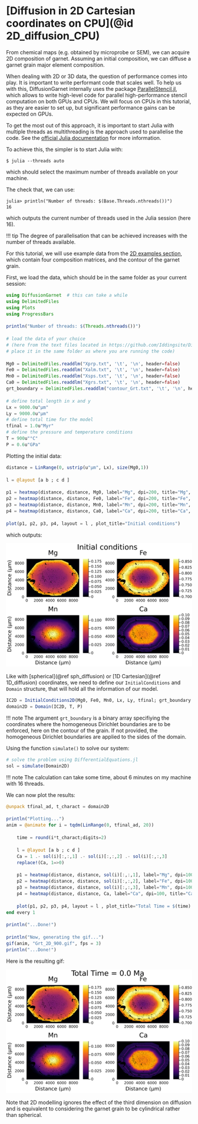 # [Diffusion in 2D Cartesian coordinates on CPU](@id 2D_diffusion_CPU)

From chemical maps (e.g. obtained by microprobe or SEM), we can acquire 2D composition of garnet. Assuming an initial composition, we can diffuse a garnet grain major element composition.

When dealing with 2D or 3D data, the question of performance comes into play. It is important to write performant code that scales well. To help us with this, DiffusionGarnet internally uses the package [ParallelStencil.jl](https://github.com/omlins/ParallelStencil.jl), which allows to write high-level code for parallel high-performance stencil computation on both GPUs and CPUs. We will focus on CPUs in this tutorial, as they are easier to set up, but significant performance gains can be expected on GPUs.

To get the most out of this approach, it is important to start Julia with multiple threads as multithreading is the approach used to parallelise the code. See the [official Julia documentation](https://docs.julialang.org/en/v1/manual/multi-threading/) for more information.

To achieve this, the simpler is to start Julia with:

```
$ julia --threads auto
```

which should select the maximum number of threads available on your machine.

The check that, we can use:

```julia-repl
julia> println("Number of threads: $(Base.Threads.nthreads())")
16
```

which outputs the current number of threads used in the Julia session (here 16).

!!! tip
    The degree of parallelisation that can be achieved increases with the number of threads available.

For this tutorial, we will use example data from the [2D examples section](https://github.com/Iddingsite/DiffusionGarnet.jl/tree/main/examples/2D), which contain four composition matrices, and the contour of the garnet grain.

First, we load the data, which should be in the same folder as your current session:

```julia
using DiffusionGarnet  # this can take a while
using DelimitedFiles
using Plots
using ProgressBars

println("Number of threads: $(Threads.nthreads())")

# load the data of your choice
# (here from the text files located in https://github.com/Iddingsite/DiffusionGarnet.jl/tree/main/examples/2D,
# place it in the same folder as where you are running the code)

Mg0 = DelimitedFiles.readdlm("Xprp.txt", '\t', '\n', header=false)
Fe0 = DelimitedFiles.readdlm("Xalm.txt", '\t', '\n', header=false)
Mn0 = DelimitedFiles.readdlm("Xsps.txt", '\t', '\n', header=false)
Ca0 = DelimitedFiles.readdlm("Xgrs.txt", '\t', '\n', header=false)
grt_boundary = DelimitedFiles.readdlm("contour_Grt.txt", '\t', '\n', header=false)

# define total length in x and y
Lx = 9000.0u"µm"
Ly = 9000.0u"µm"
# define total time for the model
tfinal = 1.0u"Myr"
# define the pressure and temperature conditions
T = 900u"°C"
P = 0.6u"GPa"
```

Plotting the initial data:

```julia
distance = LinRange(0, ustrip(u"µm", Lx), size(Mg0,1))

l = @layout [a b ; c d ]

p1 = heatmap(distance, distance, Mg0, label="Mg", dpi=200, title="Mg", clim=(0, maximum(Mg0)), ylabel= "Distance (µm)")
p2 = heatmap(distance, distance, Fe0, label="Fe", dpi=200, title="Fe", clim=(0.7, maximum(Fe0)))
p3 = heatmap(distance, distance, Mn0, label="Mn", dpi=200, title="Mn", clim=(0, maximum(Mn0)), xlabel= "Distance (µm)", ylabel= "Distance (µm)")
p4 = heatmap(distance, distance, Ca0, label="Ca", dpi=200, title="Ca", clim=(0, 0.1), xlabel= "Distance (µm)")

plot(p1, p2, p3, p4, layout = l , plot_title="Initial conditions")
```

which outputs:

![Initial conditions 2D.](./assets/img/2D_IC.png)

Like with [spherical](@ref sph_diffusion) or [1D Cartesian](@ref 1D_diffusion) coordinates, we need to define our `InitialConditions` and `Domain` structure, that will hold all the information of our model.

```julia
IC2D = InitialConditions2D(Mg0, Fe0, Mn0, Lx, Ly, tfinal; grt_boundary = grt_boundary)
domain2D = Domain(IC2D, T, P)
```

!!! note
    The argument `grt_boundary` is a binary array specifiying the coordinates where the homogeneous Dirichlet boundaries are to be enforced, here on the contour of the grain. If not provided, the homogeneous Dirichlet boundaries are applied to the sides of the domain.

Using the function `simulate()` to solve our system:

```julia
# solve the problem using DifferentialEquations.jl
sol = simulate(Domain2D)
```

!!! note
    The calculation can take some time, about 6 minutes on my machine with 16 threads.

We can now plot the results:

```julia
@unpack tfinal_ad, t_charact = domain2D

println("Plotting...")
anim = @animate for i = tqdm(LinRange(0, tfinal_ad, 20))

    time = round(i*t_charact;digits=2)

    l = @layout [a b ; c d ]
    Ca = 1 .- sol(i)[:,:,1] .- sol(i)[:,:,2] .- sol(i)[:,:,3]
    replace!(Ca, 1=>0)

    p1 = heatmap(distance, distance, sol(i)[:,:,1], label="Mg", dpi=100, title="Mg", clim=(0, maximum(sol(0)[:,:,1])), ylabel= "Distance (µm)")
    p2 = heatmap(distance, distance, sol(i)[:,:,2], label="Fe", dpi=100, title="Fe", clim=(0.7, maximum(sol(0)[:,:,2])))
    p3 = heatmap(distance, distance, sol(i)[:,:,3], label="Mn", dpi=100, title="Mn", clim=(0, maximum(sol(0)[:,:,3])), xlabel= "Distance (µm)", ylabel= "Distance (µm)")
    p4 = heatmap(distance, distance, Ca, label="Ca", dpi=100, title="Ca", clim=(0, 0.1), xlabel= "Distance (µm)")

    plot(p1, p2, p3, p4, layout = l , plot_title="Total Time = $(time) Ma, T=$(round(ustrip.(u"°C", T); digits=2)) °C")
end every 1

println("...Done!")

println("Now, generating the gif...")
gif(anim, "Grt_2D_900.gif", fps = 3)
println("...Done!")

```

Here is the resulting gif:

![2D diffusion of a garnet](./assets/img/Grt_2D.gif)

Note that 2D modelling ignores the effect of the third dimension on diffusion and is equivalent to considering the garnet grain to be cylindrical rather than spherical.
